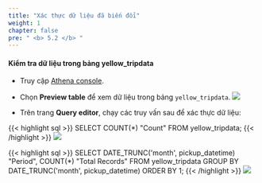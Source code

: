 ```yaml
---
title: "Xác thực dữ liệu đã biến đổi"
weight: 1
chapter: false
pre: " <b> 5.2 </b> "
---
```


#### Kiểm tra dữ liệu trong bảng yellow_tripdata
- Truy cập [Athena console](https://ap-southeast-1.console.aws.amazon.com/athena/home?region=ap-southeast-1#/query-editor/history/1b856f66-eec5-4539-86be-ba904bf9922d).
- Chọn **Preview table** để xem dữ liệu trong bảng `yellow_tripdata`.
![](/images/5.enriching/9.png)

- Trên trang **Query editor**, chạy các truy vấn sau để xác thực dữ liệu:

{{< highlight sql >}}
SELECT COUNT(*) "Count"
FROM   yellow_tripdata;
{{< /highlight >}}
![](/images/5.enriching/10.png)

{{< highlight sql >}}
SELECT DATE_TRUNC('month', pickup_datetime) "Period", 
       COUNT(*) "Total Records"
FROM   yellow_tripdata
GROUP BY DATE_TRUNC('month', pickup_datetime)
ORDER BY 1;
{{< /highlight >}}
![](/images/5.enriching/11.png)

